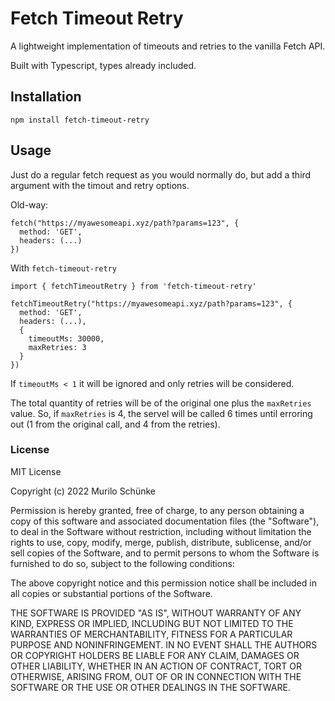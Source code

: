 # Fetch Timeout Retry

A lightweight implementation of timeouts and retries to the vanilla Fetch API.

Built with Typescript, types already included.

## Installation

`npm install fetch-timeout-retry`

## Usage

Just do a regular fetch request as you would normally do, but add a third argument with the timout and retry options.

Old-way:

```
fetch("https://myawesomeapi.xyz/path?params=123", {
  method: 'GET',
  headers: (...)
})
```

With `fetch-timeout-retry`

```
import { fetchTimeoutRetry } from 'fetch-timeout-retry'

fetchTimeoutRetry("https://myawesomeapi.xyz/path?params=123", {
  method: 'GET',
  headers: (...),
  {
    timeoutMs: 30000,
    maxRetries: 3
  }
})
```

If `timeoutMs < 1` it will be ignored and only retries will be considered.

The total quantity of retries will be of the original one plus the `maxRetries` value. So, if `maxRetries` is 4, the servel will be called 6 times until erroring out (1 from the original call, and 4 from the retries).

### License

MIT License

Copyright (c) 2022 Murilo Schünke

Permission is hereby granted, free of charge, to any person obtaining a copy
of this software and associated documentation files (the "Software"), to deal
in the Software without restriction, including without limitation the rights
to use, copy, modify, merge, publish, distribute, sublicense, and/or sell
copies of the Software, and to permit persons to whom the Software is
furnished to do so, subject to the following conditions:

The above copyright notice and this permission notice shall be included in all
copies or substantial portions of the Software.

THE SOFTWARE IS PROVIDED "AS IS", WITHOUT WARRANTY OF ANY KIND, EXPRESS OR
IMPLIED, INCLUDING BUT NOT LIMITED TO THE WARRANTIES OF MERCHANTABILITY,
FITNESS FOR A PARTICULAR PURPOSE AND NONINFRINGEMENT. IN NO EVENT SHALL THE
AUTHORS OR COPYRIGHT HOLDERS BE LIABLE FOR ANY CLAIM, DAMAGES OR OTHER
LIABILITY, WHETHER IN AN ACTION OF CONTRACT, TORT OR OTHERWISE, ARISING FROM,
OUT OF OR IN CONNECTION WITH THE SOFTWARE OR THE USE OR OTHER DEALINGS IN THE
SOFTWARE.
